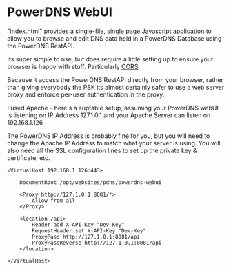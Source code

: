 # PowerDNS WebUI

"index.html" provides a single-file, single page Javascript application to allow you to browse and edit 
DNS data held in a PowerDNS Database using the PowerDNS RestAPI.

Its super simple to use, but does require a little setting up to ensure your browser is happy with stuff.
Particularly [CORS](https://developer.mozilla.org/en-US/docs/Web/HTTP/CORS)

Because it access the PowerDNS RestAPI directly from your browser, rather than giving everybody the PSK
its almost certainly safer to use a web server proxy and enforce per-user authentication in the proxy.

I used Apache - here's a suptable setup, assuming your PowerDNS webUI is listening on IP Address 127.1.0.1
and your Apache Server can listen on 192.168.1.126

The PowerDNS IP Address is probably fine for you, but you will need to change the Apache IP Address to match
what your server is using. You will also need all the SSL configuration lines to set up the private key & certificate, etc.

```
<VirtualHost 192.168.1.126:443>

	DocumentRoot /opt/websites/pdns/powerdns-webui

	<Proxy http://127.1.0.1:8081/*>
		Allow from all
	</Proxy>

	<location /api>
		Header add X-API-Key "Dev-Key"
		RequestHeader set X-API-Key "Dev-Key"
		ProxyPass http://127.1.0.1:8081/api
		ProxyPassReverse http://127.1.0.1:8081/api
	</location>

</VirtualHost>
```

